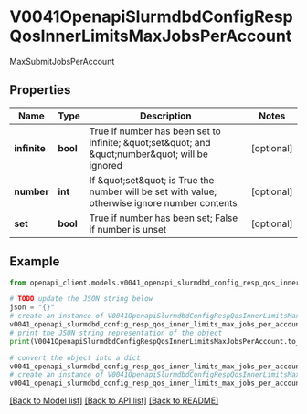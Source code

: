 # V0041OpenapiSlurmdbdConfigRespQosInnerLimitsMaxJobsPerAccount

MaxSubmitJobsPerAccount

## Properties

Name | Type | Description | Notes
------------ | ------------- | ------------- | -------------
**infinite** | **bool** | True if number has been set to infinite; \&quot;set\&quot; and \&quot;number\&quot; will be ignored | [optional] 
**number** | **int** | If \&quot;set\&quot; is True the number will be set with value; otherwise ignore number contents | [optional] 
**set** | **bool** | True if number has been set; False if number is unset | [optional] 

## Example

```python
from openapi_client.models.v0041_openapi_slurmdbd_config_resp_qos_inner_limits_max_jobs_per_account import V0041OpenapiSlurmdbdConfigRespQosInnerLimitsMaxJobsPerAccount

# TODO update the JSON string below
json = "{}"
# create an instance of V0041OpenapiSlurmdbdConfigRespQosInnerLimitsMaxJobsPerAccount from a JSON string
v0041_openapi_slurmdbd_config_resp_qos_inner_limits_max_jobs_per_account_instance = V0041OpenapiSlurmdbdConfigRespQosInnerLimitsMaxJobsPerAccount.from_json(json)
# print the JSON string representation of the object
print(V0041OpenapiSlurmdbdConfigRespQosInnerLimitsMaxJobsPerAccount.to_json())

# convert the object into a dict
v0041_openapi_slurmdbd_config_resp_qos_inner_limits_max_jobs_per_account_dict = v0041_openapi_slurmdbd_config_resp_qos_inner_limits_max_jobs_per_account_instance.to_dict()
# create an instance of V0041OpenapiSlurmdbdConfigRespQosInnerLimitsMaxJobsPerAccount from a dict
v0041_openapi_slurmdbd_config_resp_qos_inner_limits_max_jobs_per_account_from_dict = V0041OpenapiSlurmdbdConfigRespQosInnerLimitsMaxJobsPerAccount.from_dict(v0041_openapi_slurmdbd_config_resp_qos_inner_limits_max_jobs_per_account_dict)
```
[[Back to Model list]](../README.md#documentation-for-models) [[Back to API list]](../README.md#documentation-for-api-endpoints) [[Back to README]](../README.md)


